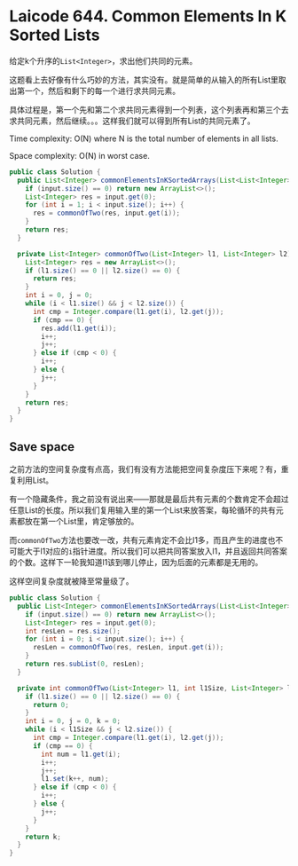 # Laicode 644. Common Elements In K Sorted Lists

给定k个升序的`List<Integer>`，求出他们共同的元素。

这题看上去好像有什么巧妙的方法，其实没有。就是简单的从输入的所有List里取出第一个，然后和剩下的每一个进行求共同元素。

具体过程是，第一个先和第二个求共同元素得到一个列表，这个列表再和第三个去求共同元素，然后继续。。。这样我们就可以得到所有List的共同元素了。

Time complexity: O(N) where N is the total number of elements in all lists.

Space complexity: O(N) in worst case.

```java
public class Solution {
  public List<Integer> commonElementsInKSortedArrays(List<List<Integer>> input) {
    if (input.size() == 0) return new ArrayList<>();
    List<Integer> res = input.get(0);
    for (int i = 1; i < input.size(); i++) {
      res = commonOfTwo(res, input.get(i));
    }
    return res;
  }

  private List<Integer> commonOfTwo(List<Integer> l1, List<Integer> l2) {
    List<Integer> res = new ArrayList<>();
    if (l1.size() == 0 || l2.size() == 0) {
      return res;
    }
    int i = 0, j = 0;
    while (i < l1.size() && j < l2.size()) {
      int cmp = Integer.compare(l1.get(i), l2.get(j));
      if (cmp == 0) {
        res.add(l1.get(i));
        i++;
        j++;
      } else if (cmp < 0) {
        i++;
      } else {
        j++;
      }
    }
    return res;
  }
}
```

## Save space

之前方法的空间复杂度有点高，我们有没有方法能把空间复杂度压下来呢？有，重复利用List。

有一个隐藏条件，我之前没有说出来——那就是最后共有元素的个数肯定不会超过任意List的长度。所以我们复用输入里的第一个List来放答案，每轮循环的共有元素都放在第一个List里，肯定够放的。

而`commonOfTwo`方法也要改一改，共有元素肯定不会比l1多，而且产生的进度也不可能大于l1对应的`i`指针进度。所以我们可以把共同答案放入l1，并且返回共同答案的个数。这样下一轮我知道l1该到哪儿停止，因为后面的元素都是无用的。

这样空间复杂度就被降至常量级了。

```java
public class Solution {
  public List<Integer> commonElementsInKSortedArrays(List<List<Integer>> input) {
    if (input.size() == 0) return new ArrayList<>();
    List<Integer> res = input.get(0);
    int resLen = res.size();
    for (int i = 0; i < input.size(); i++) {
      resLen = commonOfTwo(res, resLen, input.get(i));
    }
    return res.subList(0, resLen);
  }

  private int commonOfTwo(List<Integer> l1, int l1Size, List<Integer> l2) {
    if (l1.size() == 0 || l2.size() == 0) {
      return 0;
    }
    int i = 0, j = 0, k = 0;
    while (i < l1Size && j < l2.size()) {
      int cmp = Integer.compare(l1.get(i), l2.get(j));
      if (cmp == 0) {
        int num = l1.get(i);
        i++;
        j++;
        l1.set(k++, num);
      } else if (cmp < 0) {
        i++;
      } else {
        j++;
      }
    }
    return k;
  }
}
```